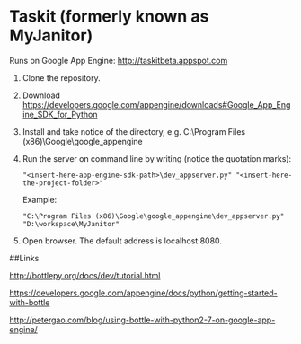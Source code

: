 Taskit (formerly known as MyJanitor)
====================================

Runs on Google App Engine: http://taskitbeta.appspot.com

1. Clone the repository.
2. Download https://developers.google.com/appengine/downloads#Google_App_Engine_SDK_for_Python
3. Install and take notice of the directory, e.g. C:\Program Files (x86)\Google\google_appengine
4. Run the server on command line by writing (notice the quotation marks):
   ```no-highlight
   "<insert-here-app-engine-sdk-path>\dev_appserver.py" "<insert-here-the-project-folder>"
   ```

   Example:  
   ```no-highlight
   "C:\Program Files (x86)\Google\google_appengine\dev_appserver.py" "D:\workspace\MyJanitor"
   ```
5. Open browser. The default address is localhost:8080. 

##Links

http://bottlepy.org/docs/dev/tutorial.html

https://developers.google.com/appengine/docs/python/getting-started-with-bottle

http://petergao.com/blog/using-bottle-with-python2-7-on-google-app-engine/
